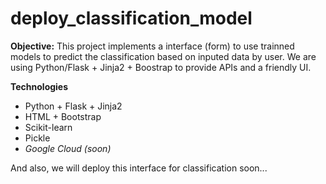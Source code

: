 # deploy_classification_model

**Objective:**
This project implements a interface (form) to use trainned models to predict the classification based on inputed data by user.
We are using Python/Flask + Jinja2 + Boostrap to provide APIs and a friendly UI.

**Technologies**
- Python + Flask + Jinja2
- HTML + Bootstrap
- Scikit-learn
- Pickle
- *Google Cloud (soon)*

And also, we will deploy this interface for classification soon...